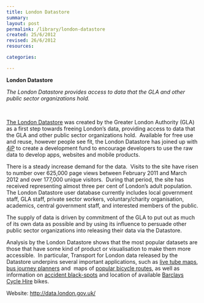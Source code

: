 ```yaml
---
title: London Datastore
summary:
layout: post
permalink: /library/london-datastore
created: 25/6/2012
revised: 26/6/2012
resources:

categories:

---
```


<p><strong>London Datastore</strong></p>
<p><em>The London Datastore provides access to data that the GLA and other public sector organizations hold.</em></p>
<p> </p>
<p><a href="http://data.london.gov.uk/" rel="nofollow">The London Datastore</a> was created by the Greater London Authority (GLA) as a first step towards freeing London’s data, providing access to data that the GLA and other public sector organizations hold.  Available for free use and reuse, however people see fit, the London Datastore has joined up with <a href="http://channel4.com/programmes/4ip" rel="nofollow">4iP</a> to create a development fund to encourage developers to use the raw data to develop apps, websites and mobile products.</p>
<p>There is a steady increase demand for the data.  Visits to the site have risen to number over 625,000 page views between February 2011 and March 2012 and over 177,000 unique visitors.  During that period, the site has received representing almost three per cent of London’s adult population.  The London Datastore user database currently includes local government staff, GLA staff, private sector workers, voluntary/charity organisation, academics, central government staff, and interested members of the public.</p>
<p>The supply of data is driven by commitment of the GLA to put out as much of its own data as possible and by using its influence to persuade other public sector organizations into releasing their data via the Datastore.</p>
<p>Analysis by the London Datastore shows that the most popular datasets are those that have some kind of product or visualisation to make them more accessible.  In particular, Transport for London data released by the Datastore underpins several important applications, such as <a href="/library/Live-Tube-Maps" rel="nofollow">live tube maps</a>, <a href="/library/Busit" rel="nofollow">bus journey planners</a> and  maps of <a href="/library/Popular-bicycle-routes-in-London" rel="nofollow">popular bicycle routes</a>, as well as information on <a href="/library/Londons-cycle-accident-blackspots" rel="nofollow">accident black-spots</a> and location of available <a href="/library/Barclays-Cycle-Hire-Scheme" rel="nofollow">Barclays Cycle Hire</a> bikes.</p>
<p>Website: <a href="http://data.london.gov.uk/" rel="nofollow">http://data.london.gov.uk/</a></p>
